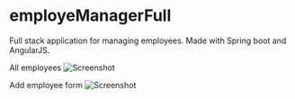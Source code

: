 # employeManagerFull
Full stack application for managing employees. Made with Spring boot and AngularJS.

All employees
![Screenshot](employeeManagerementFullPics/all.png)

Add employee form
![Screenshot](employeeManagerementFullPics/add-form.png)

